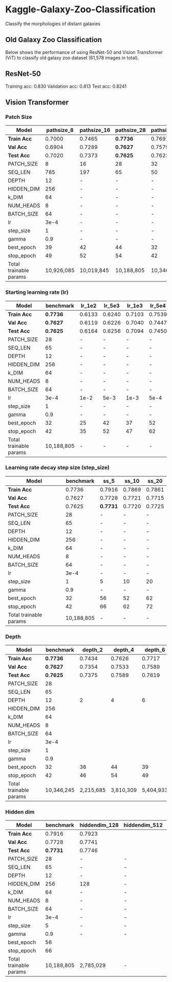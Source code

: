 # Kaggle-Galaxy-Zoo-Classification
Classify the morphologies of distant galaxies









## Old Galaxy Zoo Classification

Below shows the performance of using ResNet-50 and Vision Transformer (ViT) to classify old galaxy zoo dataset (61,578 images in total).

## ResNet-50

Training acc: 0.830
Validation acc: 0.813
Test acc: 0.8241


## Vision Transformer

### Patch Size

| Model | pathsize_8 | pathsize_16 | pathsize_28 | pathsize_32 | pathsize_56 |
| ----------- | ----------- | ----------- | ----------- | ----------- | ----------- |
| **Train Acc** | 0.7000 | 0.7465 | **0.7736** | 0.7697 | 0.7494 |
| **Val Acc** | 0.6904 | 0.7289 | **0.7627** | 0.7579 | 0.7387 |
| **Test Acc** | 0.7020 | 0.7373 | **0.7625** | 0.7623 | 0.7408 |
| PATCH_SIZE | 8 | 16 | 28 | 32 | 56 |
| SEQ_LEN | 785 | 197 | 65 | 50 | 17 |
| DEPTH | 12 | - | - | - | - |
| HIDDEN_DIM | 256 | - | - | - | - |
| k_DIM | 64 | - | - | - | - |
| NUM_HEADS | 8 | - | - | - | - |
| BATCH_SIZE | 64 | - | - | - | - |
| lr | 3e-4 | - | - | - | - |
| step_size | 1 | - | - | - | - |
| gamma | 0.9 | - | - | - | - |
| best_epoch | 39 | 42 | 44 | 32 | 39 |
| stop_epoch | 49 | 52 | 54 | 42 | 49 |
| Total trainable params | 10,926,085 | 10,019,845 | 10,188,805 | 10,346,245 | 11,909,125 |


### Starting learning rate (lr)

| Model | benchmark | lr_1e2 | lr_5e3 | lr_1e3 | lr_5e4 | lr_1e4 | lr_5e5 |
| ----------- | ----------- | ----------- | ----------- | ----------- | ----------- | ----------- | ----------- |
| **Train Acc** | **0.7736** | 0.6133 | 0.6240 | 0.7103 | 0.7539 | 0.7554 | 0.7222 |
| **Val Acc** | **0.7627** | 0.6119 | 0.6226 | 0.7040 | 0.7447 | 0.7460 | 0.7179 |
| **Test Acc** | **0.7625** | 0.6164 | 0.6256 | 0.7094 | 0.7450 | 0.7488 | 0.7229 |
| PATCH_SIZE | 28 | - | - | - | - | - | - |
| SEQ_LEN | 65 | -  | -  | -  | - | - | - |
| DEPTH | 12 | - | - | - | - | - | -  |
| HIDDEN_DIM | 256 | - | - | - | - | - | - |
| k_DIM | 64 | - | - | - | - | - | - |
| NUM_HEADS | 8 | - | - | - | - | - | - |
| BATCH_SIZE | 64 | - | - | - | - | - | - |
| lr | 3e-4 | 1e-2 | 5e-3 | 1e-3 | 5e-4 | 1e-4 | 5e-5 |
| step_size | 1 | - | - | - | - | - | - |
| gamma | 0.9 | - | - | - | - | - | - |
| best_epoch | 32 | 25 | 42 | 37 | 52 | 39 | 42 |
| stop_epoch | 42 | 35 | 52 | 47 | 62 | 49 | 52 |
| Total trainable params | 10,188,805 | - | - | - | - | - | -  |


### Learning rate decay step size (step_size)

| Model | benchmark | ss_5 | ss_10 | ss_20 |
| ----------- | ----------- | ----------- | ----------- | ----------- |
| **Train Acc** | 0.7736 | 0.7916 | 0.7869 | 0.7861 |
| **Val Acc** | 0.7627 | 0.7728 | 0.7721 | 0.7715 |
| **Test Acc** | 0.7625 | **0.7731** | 0.7720 | 0.7725 |
| PATCH_SIZE | 28 | - | - | -  |
| SEQ_LEN | 65 | -  | -  | -  |
| DEPTH | 12 | - | - | - |
| HIDDEN_DIM | 256 | - | - | - |
| k_DIM | 64 | - | - | - |
| NUM_HEADS | 8 | - | - | - |
| BATCH_SIZE | 64 | - | - | - |
| lr | 3e-4 | - | - | - |
| step_size | 1 | 5 | 10 | 20 |
| gamma | 0.9 | - | - | - |
| best_epoch | 32 | 56 | 52 | 62 |
| stop_epoch | 42 | 66 | 62 | 72 |
| Total trainable params | 10,188,805 | - | - | - |


### Depth

| Model | benchmark | depth_2 | depth_4 | depth_6 | depth_8 | depth_24 |
| ----------- | ----------- | ----------- | ----------- | ----------- | ----------- | ----------- |
| **Train Acc** | **0.7736** | 0.7434 | 0.7626 | 0.7717 | 0.7722 | 0.7514 |
| **Val Acc** | **0.7627** | 0.7354 | 0.7533 | 0.7589 | 0.7597 | 0.7408 |
| **Test Acc** | **0.7625** | 0.7375 | 0.7589 | 0.7619 | 0.7624 | 0.7431 |
| PATCH_SIZE | 28 |  |  |  |  |  |
| SEQ_LEN | 65 |  |  |  |  |  |
| DEPTH | 12 | 2 | 4 | 6 | 8 | 24 |
| HIDDEN_DIM | 256 | | | |  |  |
| k_DIM | 64 | | | |  |  |
| NUM_HEADS | 8 | | | |  |  |
| BATCH_SIZE | 64 | | | |  |  |
| lr | 3e-4 | | | |  |  |
| step_size | 1 | | | |  |  |
| gamma | 0.9 | | | |  |  |
| best_epoch | 32 | 36 | 44 | 39 | 57 | 40 |
| stop_epoch | 42 | 46 | 54 | 49 | 67 | 50 |
| Total trainable params | 10,346,245 | 2,215,685 | 3,810,309 | 5,404,933 | 6,999,557 | 19,756,549 |


### Hidden dim

| Model | benchmark | hiddendim_128 | hiddendim_512 | hiddendim_1024 |
| ----------- | ----------- | ----------- | ----------- | ----------- |
| **Train Acc** | 0.7916 | 0.7923 |  |  |
| **Val Acc** | 0.7728 | 0.7741 |  |  |
| **Test Acc** | **0.7731** | 0.7746 |  |  |
| PATCH_SIZE | 28 | - | - | -  |
| SEQ_LEN | 65 | -  | -  | -  |
| DEPTH | 12 | - | - | - |
| HIDDEN_DIM | 256 | 128 | - | - |
| k_DIM | 64 | - | - | - |
| NUM_HEADS | 8 | - | - | - |
| BATCH_SIZE | 64 | - | - | - |
| lr | 3e-4 | - | - | - |
| step_size | 5 | - | - | - |
| gamma | 0.9 | - | - | - |
| best_epoch | 56 |  |  |  |
| stop_epoch | 66 |  |  |  |
| Total trainable params | 10,188,805 | 2,785,029 | - | - |
